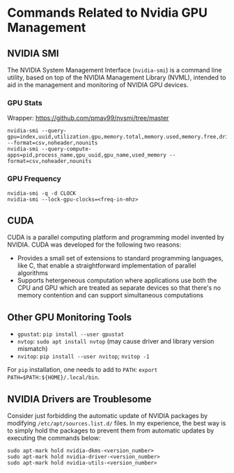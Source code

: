 # Commands Related to Nvidia GPU Management

## NVIDIA SMI

The NVIDIA System Management Interface (`nvidia-smi`) is a command line utility, based on top of the NVIDIA Management Library (NVML), intended to aid in the management and monitoring of NVIDIA GPU devices. 

### GPU Stats

Wrapper: https://github.com/pmav99/nvsmi/tree/master

```
nvidia-smi --query-gpu=index,uuid,utilization.gpu,memory.total,memory.used,memory.free,driver_version,name,gpu_serial,display_active,display_mode,temperature.gpu,clocks.max.sm,clocks.current.sm,power.draw --format=csv,noheader,nounits
nvidia-smi --query-compute-apps=pid,process_name,gpu_uuid,gpu_name,used_memory --format=csv,noheader,nounits
```

### GPU Frequency

```
nvidia-smi -q -d CLOCK
nvidia-smi --lock-gpu-clocks=<freq-in-mhz>
```

## CUDA

CUDA is a parallel computing platform and programming model invented by NVIDIA.
CUDA was developed for the following two reasons:

- Provides a small set of extensions to standard programming languages, like C, that enable a straightforward implementation of parallel algorithms
- Supports hetergeneous computation where applications use both the CPU and GPU which are treated as separate devices so that there's no memory contention and can support simultaneous computations

## Other GPU Monitoring Tools

- `gpustat`: `pip install --user gpustat`
- `nvtop`: `sudo apt install nvtop` (may cause driver and library version mismatch)
- `nvitop`: `pip install --user nvitop`; `nvitop -1`

For `pip` installation, one needs to add to `PATH`: `export PATH=$PATH:${HOME}/.local/bin`.

## NVIDIA Drivers are Troublesome

Consider just forbidding the automatic update of NVIDIA packages by modifying `/etc/apt/sources.list.d/` files.
In my experience, the best way is to simply hold the packages to prevent them from automatic updates by executing the commands below:

```
sudo apt-mark hold nvidia-dkms-<version_number>
sudo apt-mark hold nvidia-driver-<version_number>
sudo apt-mark hold nvidia-utils-<version_number>
```
